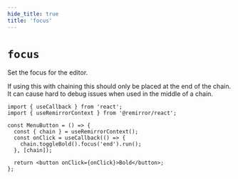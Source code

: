 ```yaml
---
hide_title: true
title: 'focus'
---
```


# `focus`

Set the focus for the editor.

If using this with chaining this should only be placed at the end of the chain. It can cause hard to debug issues when used in the middle of a chain.

```tsx
import { useCallback } from 'react';
import { useRemirrorContext } from '@remirror/react';

const MenuButton = () => {
  const { chain } = useRemirrorContext();
  const onClick = useCallback(() => {
    chain.toggleBold().focus('end').run();
  }, [chain]);

  return <button onClick={onClick}>Bold</button>;
};
```
